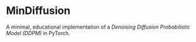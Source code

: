 # MinDiffusion
A minimal, educational implementation of a *Denoising Diffusion Probabilistic Model (DDPM)* in PyTorch.
